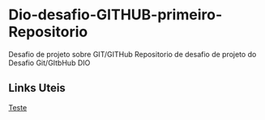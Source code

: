 # Dio-desafio-GITHUB-primeiro-Repositorio
Desafio de projeto sobre GIT/GITHub
Repositorio de desafio de projeto do Desafio Git/GItbHub DIO
## Links Uteis 
[Teste](https://web.dio.me/lab/criando-seu-primeiro-repositorio-no-github-para-compartilhar-seu-progresso/learning/e714fb1c-4990-4c47-99a5-d97703e40b4d)
